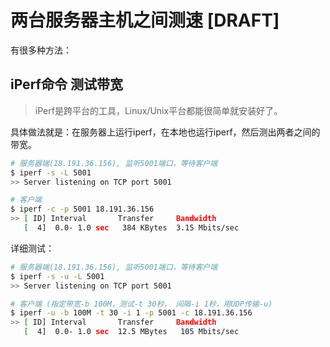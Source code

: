 # 两台服务器主机之间测速 [DRAFT]

有很多种方法：

## iPerf命令 测试带宽

> iPerf是跨平台的工具，Linux/Unix平台都能很简单就安装好了。

具体做法就是：在服务器上运行iperf，在本地也运行iperf，然后测出两者之间的带宽。


```sh
# 服务器端(18.191.36.156), 监听5001端口，等待客户端
$ iperf -s -L 5001
>> Server listening on TCP port 5001

# 客户端
$ iperf -c -p 5001 18.191.36.156
>> [ ID] Interval       Transfer     Bandwidth
   [  4]  0.0- 1.0 sec   384 KBytes  3.15 Mbits/sec
```

详细测试：
```sh
# 服务器端(18.191.36.156), 监听5001端口，等待客户端
$ iperf -s -u -L 5001
>> Server listening on TCP port 5001

# 客户端 (指定带宽-b 100M，测试-t 30秒， 间隔-i 1秒，用UDP传输-u)
$ iperf -u -b 100M -t 30 -i 1 -p 5001 -c 18.191.36.156
>> [ ID] Interval       Transfer     Bandwidth
   [  4]  0.0- 1.0 sec  12.5 MBytes   105 Mbits/sec
```
